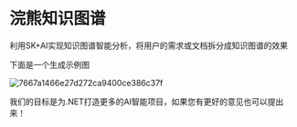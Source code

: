 # 浣熊知识图谱

利用SK+AI实现知识图谱智能分析，将用户的需求或文档拆分成知识图谱的效果

下面是一个生成示例图

![7667a1466e27d272ca9400ce386c37f](https://github.com/user-attachments/assets/f865cf21-dbdf-472b-9023-053a9d46e3d9)


我们的目标是为.NET打造更多的AI智能项目，如果您有更好的意见也可以提出来！


